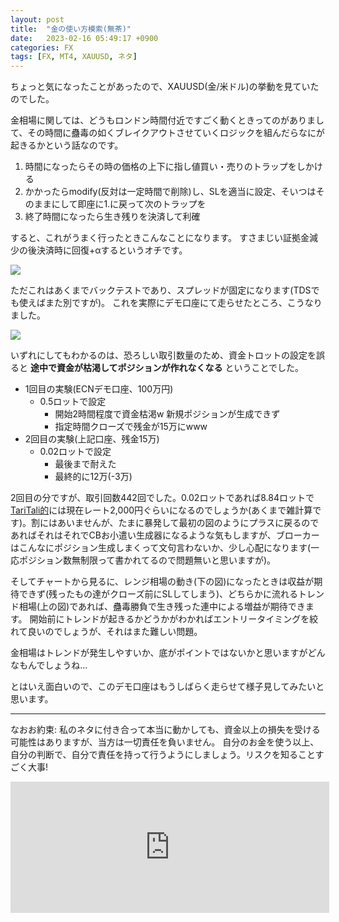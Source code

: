```yaml
---
layout: post
title:  "金の使い方模索(無茶)"
date:   2023-02-16 05:49:17 +0900
categories: FX
tags: [FX, MT4, XAUUSD, ネタ]
---
```

ちょっと気になったことがあったので、XAUUSD(金/米ドル)の挙動を見ていたのでした。

金相場に関しては、どうもロンドン時間付近ですごく動くときってのがありまして、その時間に蠱毒の如くブレイクアウトさせていくロジックを組んだらなにが起きるかという話なのです。

1. 時間になったらその時の価格の上下に指し値買い・売りのトラップをしかける
2. かかったらmodify(反対は一定時間で削除)し、SLを適当に設定、そいつはそのままにして即座に1.に戻って次のトラップを
3. 終了時間になったら生き残りを決済して利確

すると、これがうまく行ったときこんなことになります。
すさまじい証拠金減少の後決済時に回復+αするというオチです。

![](/images/XAUUSD-brute2.png)

ただこれはあくまでバックテストであり、スプレッドが固定になります(TDSでも使えばまた別ですが)。
これを実際にデモ口座にて走らせたところ、こうなりました。

![](/images/XAUUSD-brute1.png)

いずれにしてもわかるのは、恐ろしい取引数量のため、資金トロットの設定を誤ると **途中で資金が枯渇してポジションが作れなくなる** ということでした。

- 1回目の実験(ECNデモ口座、100万円)
    - 0.5ロットで設定
        - 開始2時間程度で資金枯渇w 新規ポジションが生成できず
        - 指定時間クローズで残金が15万にwww
- 2回目の実験(上記口座、残金15万)
    - 0.02ロットで設定
        - 最後まで耐えた
        - 最終的に12万(-3万)

2回目の分ですが、取引回数442回でした。0.02ロットであれば8.84ロットで[TariTali的](https://taritali.com/client/click.php?id=5448&r=https://taritali.com/axiory)には現在レート2,000円ぐらいになるのでしょうか(あくまで雑計算です)。割にはあいませんが、たまに暴発して最初の図のようにプラスに戻るのであればそれはそれでCBお小遣い生成器になるような気もしますが、ブローカーはこんなにポジション生成しまくって文句言わないか、少し心配になります(一応ポジション数無制限って書かれてるので問題無いと思いますが)。

そしてチャートから見るに、レンジ相場の動き(下の図)になったときは収益が期待できず(残ったもの達がクローズ前にSLしてしまう)、どちらかに流れるトレンド相場(上の図)であれば、蠱毒勝負で生き残った連中による増益が期待できます。
開始前にトレンドが起きるかどうかがわかればエントリータイミングを絞れて良いのでしょうが、それはまた難しい問題。

金相場はトレンドが発生しやすいか、底がポイントではないかと思いますがどんなもんでしょうね…

とはいえ面白いので、このデモ口座はもうしばらく走らせて様子見してみたいと思います。


---

なおお約束: 私のネタに付き合って本当に動かしても、資金以上の損失を受ける可能性はありますが、当方は一切責任を負いません。
自分のお金を使う以上、自分の判断で、自分で責任を持って行うようにしましょう。リスクを知ることすごく大事!

<iframe scrolling="no" src="https://blog.fx-on.com/parts/systemtrade_parts.php?i=4&c=2&s=0&w=500&h=200&fr=A062BA&fo=FFFFFF&m=3&u=2742" frameborder="0" width="510" height="210" class="gg-hide"></iframe><img class="ext-content" style="display: block;" border="0" width="1" height="1" src="https://www.gogojungle.co.jp/re/img/XABrkfzlvdt40IM?i=4"/>


